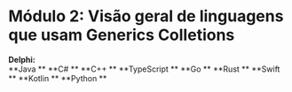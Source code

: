 
# Módulo 2: Visão geral de linguagens que usam Generics Colletions

 **Delphi:**  
 **Java **
 **C# **
 **C++ **
 **TypeScript **
 **Go **
 **Rust **
 **Swift **
 **Kotlin **
 **Python **